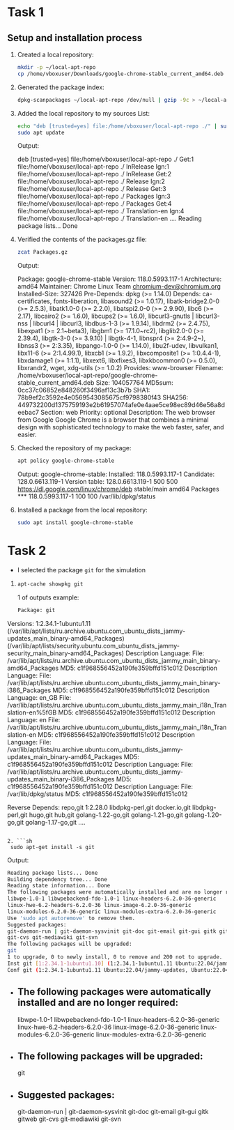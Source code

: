# Task 1

## Setup and installation process

1. Created a local repository:
   
   ```sh
   mkdir -p ~/local-apt-repo
   cp /home/vboxuser/Downloads/google-chrome-stable_current_amd64.deb ~/local-apt-repo/
   ```

2. Generated the package index:
   
   ```sh
   dpkg-scanpackages ~/local-apt-repo /dev/null | gzip -9c > ~/local-apt-repo/Packages.gz
   ```

3. Added the local repository to my sources List:
   
   ```sh
   echo "deb [trusted=yes] file:/home/vboxuser/local-apt-repo ./" | sudo tee /etc/apt/sources.list.d/local-apt-repo.list
   sudo apt update
   ```
      
   Output:
   
   deb [trusted=yes] file:/home/vboxuser/local-apt-repo ./
   Get:1 file:/home/vboxuser/local-apt-repo ./ InRelease
   Ign:1 file:/home/vboxuser/local-apt-repo ./ InRelease
   Get:2 file:/home/vboxuser/local-apt-repo ./ Release
   Ign:2 file:/home/vboxuser/local-apt-repo ./ Release
   Get:3 file:/home/vboxuser/local-apt-repo ./ Packages
   Ign:3 file:/home/vboxuser/local-apt-repo ./ Packages
   Get:4 file:/home/vboxuser/local-apt-repo ./ Translation-en
   Ign:4 file:/home/vboxuser/local-apt-repo ./ Translation-en
   ....
   Reading package lists... Done

4. Verified the contents of the packages.gz file:
   
   ```sh
   zcat Packages.gz
   ```
   
   Output:
   
   Package: google-chrome-stable
   Version: 118.0.5993.117-1
   Architecture: amd64
   Maintainer: Chrome Linux Team <chromium-dev@chromium.org>
   Installed-Size: 327426
   Pre-Depends: dpkg (>= 1.14.0)
   Depends: ca-certificates, fonts-liberation, libasound2 (>= 1.0.17), libatk-bridge2.0-0 (>= 2.5.3), libatk1.0-0 (>= 2.2.0), libatspi2.0-0 (>= 2.9.90), libc6 (>= 2.17), libcairo2 (>= 1.6.0), libcups2 (>= 1.6.0), libcurl3-gnutls | libcurl3-nss | libcurl4 | libcurl3, libdbus-1-3 (>= 1.9.14), libdrm2 (>= 2.4.75), libexpat1 (>= 2.1~beta3), libgbm1 (>= 17.1.0~rc2), libglib2.0-0 (>= 2.39.4), libgtk-3-0 (>= 3.9.10) | libgtk-4-1, libnspr4 (>= 2:4.9-2~), libnss3 (>= 2:3.35), libpango-1.0-0 (>= 1.14.0), libu2f-udev, libvulkan1, libx11-6 (>= 2:1.4.99.1), libxcb1 (>= 1.9.2), libxcomposite1 (>= 1:0.4.4-1), libxdamage1 (>= 1:1.1), libxext6, libxfixes3, libxkbcommon0 (>= 0.5.0), libxrandr2, wget, xdg-utils (>= 1.0.2)
   Provides: www-browser
   Filename: /home/vboxuser/local-apt-repo/google-chrome-stable_current_amd64.deb
   Size: 104057764
   MD5sum: 0cc37c06852e848260f3496af13c3b7b
   SHA1: 78b9ef2c3592e4e0569543085675cf9798380f43
   SHA256: 449732200d1375759193e2b61957074afe0e4aae5ce98ec89d46e56a8deebac7
   Section: web
   Priority: optional
   Description: The web browser from Google
   Google Chrome is a browser that combines a minimal design with sophisticated technology to make the web faster, safer, and easier.

5. Checked the repository of my package:
   
   ```sh
   apt policy google-chrome-stable
   ```
   
   Output:
   google-chrome-stable:
  Installed: 118.0.5993.117-1
  Candidate: 128.0.6613.119-1
  Version table:
     128.0.6613.119-1 500
        500 https://dl.google.com/linux/chrome/deb stable/main amd64 Packages
 *** 118.0.5993.117-1 100
        100 /var/lib/dpkg/status

6. Installed a package from the local repository:
    
   ```sh
   sudo apt install google-chrome-stable
   ```

# Task 2
- I selected the package `git` for the simulation

1. ```sh
   apt-cache showpkg git
   ```

   1 of outputs example:
   ```sh
   Package: git
Versions: 
1:2.34.1-1ubuntu1.11 (/var/lib/apt/lists/ru.archive.ubuntu.com_ubuntu_dists_jammy-updates_main_binary-amd64_Packages) (/var/lib/apt/lists/security.ubuntu.com_ubuntu_dists_jammy-security_main_binary-amd64_Packages)
 Description Language: 
                 File: /var/lib/apt/lists/ru.archive.ubuntu.com_ubuntu_dists_jammy_main_binary-amd64_Packages
                  MD5: c1f968556452a190fe359bffd151c012
 Description Language: 
                 File: /var/lib/apt/lists/ru.archive.ubuntu.com_ubuntu_dists_jammy_main_binary-i386_Packages
                  MD5: c1f968556452a190fe359bffd151c012
 Description Language: en_GB
                 File: /var/lib/apt/lists/ru.archive.ubuntu.com_ubuntu_dists_jammy_main_i18n_Translation-en%5fGB
                  MD5: c1f968556452a190fe359bffd151c012
 Description Language: en
                 File: /var/lib/apt/lists/ru.archive.ubuntu.com_ubuntu_dists_jammy_main_i18n_Translation-en
                  MD5: c1f968556452a190fe359bffd151c012
 Description Language: 
                 File: /var/lib/apt/lists/ru.archive.ubuntu.com_ubuntu_dists_jammy-updates_main_binary-amd64_Packages
                  MD5: c1f968556452a190fe359bffd151c012
 Description Language: 
                 File: /var/lib/apt/lists/ru.archive.ubuntu.com_ubuntu_dists_jammy-updates_main_binary-i386_Packages
                  MD5: c1f968556452a190fe359bffd151c012
 Description Language: 
                 File: /var/lib/dpkg/status
                  MD5: c1f968556452a190fe359bffd151c012

   Reverse Depends: 
  repo,git 1:2.28.0
  libdpkg-perl,git
  docker.io,git
  libdpkg-perl,git
  hugo,git
  hub,git
  golang-1.22-go,git
  golang-1.21-go,git
  golang-1.20-go,git
  golang-1.17-go,git
  ....
  ```

2. ```sh
   sudo apt-get install -s git
   ```

   Output: 
   ```sh
   Reading package lists... Done
Building dependency tree... Done
Reading state information... Done
The following packages were automatically installed and are no longer required:
  libwpe-1.0-1 libwpebackend-fdo-1.0-1 linux-headers-6.2.0-36-generic
  linux-hwe-6.2-headers-6.2.0-36 linux-image-6.2.0-36-generic
  linux-modules-6.2.0-36-generic linux-modules-extra-6.2.0-36-generic
Use 'sudo apt autoremove' to remove them.
Suggested packages:
  git-daemon-run | git-daemon-sysvinit git-doc git-email git-gui gitk gitweb
  git-cvs git-mediawiki git-svn
The following packages will be upgraded:
  git
1 to upgrade, 0 to newly install, 0 to remove and 200 not to upgrade.
Inst git [1:2.34.1-1ubuntu1.10] (1:2.34.1-1ubuntu1.11 Ubuntu:22.04/jammy-updates, Ubuntu:22.04/jammy-security [amd64])
Conf git (1:2.34.1-1ubuntu1.11 Ubuntu:22.04/jammy-updates, Ubuntu:22.04/jammy-security [amd64])
   ```

- ## The following packages were automatically installed and are no longer required:
  libwpe-1.0-1 libwpebackend-fdo-1.0-1 linux-headers-6.2.0-36-generic
  linux-hwe-6.2-headers-6.2.0-36 linux-image-6.2.0-36-generic
  linux-modules-6.2.0-36-generic linux-modules-extra-6.2.0-36-generic

- ## The following packages will be upgraded:
  git

- ## Suggested packages:
  git-daemon-run | git-daemon-sysvinit git-doc git-email git-gui gitk gitweb
  git-cvs git-mediawiki git-svn
